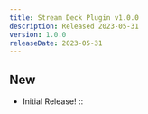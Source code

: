 ```yaml
---
title: Stream Deck Plugin v1.0.0
description: Released 2023-05-31
version: 1.0.0
releaseDate: 2023-05-31
---
```


## New
- Initial Release!
::